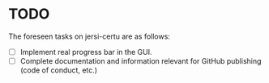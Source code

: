 # TODO
The foreseen tasks on jersi-certu are as follows:

- [ ] Implement real progress bar in the GUI.
- [ ] Complete documentation and information relevant for GitHub publishing (code of conduct, etc.)
